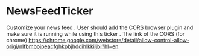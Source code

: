 # NewsFeedTicker
Customize your news feed . User should add the CORS browser plugin and make sure it is running while using this ticker .
The link of the CORS (for chrome) 
  https://chrome.google.com/webstore/detail/allow-control-allow-origi/nlfbmbojpeacfghkpbjhddihlkkiljbi?hl=en 
